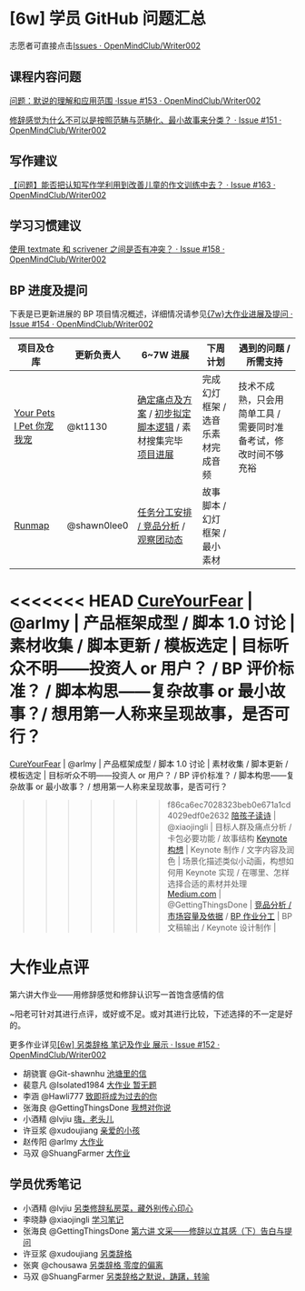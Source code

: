 # [6w] 学员 GitHub 问题汇总

志愿者可直接点击[Issues · OpenMindClub/Writer002](https://github.com/OpenMindClub/Writer002/issues)

## 课程内容问题

[问题：默说的理解和应用范围 ·Issue #153 · OpenMindClub/Writer002](https://github.com/OpenMindClub/Writer002/issues/153)

[修辞感觉为什么不可以是按照范畴与范畴化、最小故事来分类？ · Issue #151 · OpenMindClub/Writer002](https://github.com/OpenMindClub/Writer002/issues/151)

## 写作建议

[【问题】能否把认知写作学利用到改善儿童的作文训练中去？ · Issue #163 · OpenMindClub/Writer002](https://github.com/OpenMindClub/Writer002/issues/163)

## 学习习惯建议

[使用 textmate 和 scrivener 之间是否有冲突？ · Issue #158 · OpenMindClub/Writer002](https://github.com/OpenMindClub/Writer002/issues/158)

## BP 进度及提问

下表是已更新进展的 BP 项目情况概述，详细情况请参见[{7w}大作业进展及提问 · Issue #154 · OpenMindClub/Writer002](https://github.com/OpenMindClub/Writer002/issues/154)

项目及仓库 | 更新负责人 | 6~7W 进展 | 下周计划 | 遇到的问题 / 所需支持
----------|----------|-----------|---------|----------------------
[Your Pets I Pet 你宠我宠](https://github.com/yourpetsipet/YourPetsIPet) | @kt1130 | [确定痛点及方案](https://github.com/yourpetsipet/YourPetsIPet/issues/2) / [初步拟定脚本逻辑](https://github.com/yourpetsipet/YourPetsIPet/issues/3) / 素材搜集完毕 [项目进展](https://github.com/yourpetsipet/YourPetsIPet/issues/4) | 完成幻灯框架 / 选音乐素材完成音频 | 技术不成熟，只会用简单工具 / 需要同时准备考试，修改时间不够充裕
[Runmap](https://github.com/Run-map/RUNMAP) | @shawn0lee0 | [任务分工安排 / 竞品分析](https://github.com/Run-map/RUNMAP/issues/8) / [观察团动态](https://github.com/Run-map/RUNMAP/issues/7) | 故事脚本 / 幻灯框架 / 最小素材 |
<<<<<<< HEAD
[CureYourFear](https://github.com/CureYourFear/PublicSpeaking) | @arlmy | 产品框架成型 / 脚本 1.0 讨论 | 素材收集 / 脚本更新 / 模板选定 | 目标听众不明——投资人 or 用户？ / BP 评价标准？ / 脚本构思——复杂故事 or 最小故事？/ 想用第一人称来呈现故事，是否可行？
=======
[CureYourFear](https://github.com/CureYourFear/PublicSpeaking) | @arlmy | 产品框架成型 / 脚本 1.0 讨论 | 素材收集 / 脚本更新 / 模板选定 | 目标听众不明——投资人 or 用户？ / BP 评价标准？ / 脚本构思——复杂故事 or 最小故事？ / 想用第一人称来呈现故事，是否可行？
>>>>>>> f86ca6ec7028323beb0e671a1cd4029edf0e2632
[陪孩子读诗](https://github.com/PoemsWithKids/Plans-for-BP) | @xiaojingli | 目标人群及痛点分析 / 卡包必要功能 / 故事结构 [Keynote 构想](https://github.com/PoemsWithKids/Plans-for-BP/issues/11) | Keynote 制作 / 文字内容及润色 | 场景化描述类似小动画，构想如何用 Keynote 实现 / 在哪里、怎样选择合适的素材并处理
[Medium.com](https://github.com/BP-amusing/BP-/issues) | @GettingThingsDone | [竞品分析 / 市场容量及依据](https://github.com/BP-amusing/BP-/issues/4) / [BP 作业分工](https://github.com/BP-amusing/BP-/issues/6) | BP 文稿输出 / Keynote 设计制作 |


# 大作业点评

第六讲大作业——用修辞感觉和修辞认识写一首饱含感情的信

~阳老可针对其进行点评，或好或不足。或对其进行比较，下述选择的不一定是好的。

更多作业详见[[6w] 另类辞格 笔记及作业 展示 · Issue #152 · OpenMindClub/Writer002](https://github.com/OpenMindClub/Writer002/issues/152)

* 胡骁寰 @Git-shawnhu [池塘里的信](https://github.com/Git-shawnhu/BookWriter002/blob/a2f10b4c231d76ae91f08f46a3d2dc4d692d5aa9/chapter06/assignment.md)
* 裴意凡 @Isolated1984 [大作业 暂无题](https://github.com/Isolated1984/Writer002/blob/master/chapter06/assignment.md)
* 李涵 @Hawli777 [致即将成为过去的你](https://github.com/Hawli777/BookWriter002/blob/master/chapter06/assignment.md)
* 张海良 @GettingThingsDone [我想对你说](https://github.com/GettingThingsDone/BookWriter002/blob/master/chapter06/assignment.md)
* 小酒精 @lvjiu [嗨，老头儿](https://github.com/lvjiu/BookWriter002/blob/master/chapter06/assignment.md)
* 许豆浆 @xudoujiang [亲爱的小孩](https://github.com/xudoujiang/BookWriter002/blob/master/chapter06/assignment.md)
* 赵传阳 @arlmy [大作业](https://github.com/arlmy/BookWriter002/blob/master/chapter06/assignment.md)
* 马双 @ShuangFarmer [大作业](https://github.com/ShuangFarmer/BookWriter002/blob/master/chapter06/assignment.md)　

## 学员优秀笔记

* 小酒精 @lvjiu [另类修辞私房菜，藏外别传心印心](https://github.com/lvjiu/BookWriter002/blob/master/chapter06/note.md)
* 李晓静 @xiaojingli [学习笔记](https://github.com/xiaojingli/BookWriter002/tree/master/chapter06)
* 张海良 @GettingThingsDone [第六讲 文采——修辞以立其感（下）告白与提问](https://github.com/GettingThingsDone/BookWriter002/blob/master/chapter06/note.md)
* 许豆浆 @xudoujiang [另类辞格](https://github.com/xudoujiang/BookWriter002/tree/master/chapter06)
* 张爽 @chousawa [另类辞格 零度的偏离](https://github.com/chousawa/BookWriter002/tree/master/chapter06)
* 马双 @ShuangFarmer [另类辞格之默说，踌躇，转喻](https://github.com/ShuangFarmer/BookWriter002/blob/master/chapter06/note_6_2.md)
